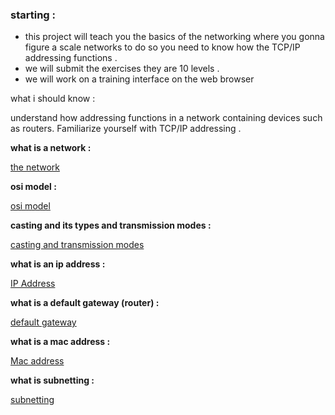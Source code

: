 ### starting :

- this  project  will teach  you  the  basics  of  the networking where  you gonna  figure  a  scale networks to  do  so  you  need  to  know  how  the  TCP/IP addressing  functions .
- we  will  submit  the  exercises they  are  10 levels .
- we  will  work  on a training interface on the  web  browser

what  i should  know :

understand how
addressing functions in a network containing devices such as routers. Familiarize yourself
with TCP/IP addressing .

**what is a  network :** 

[the network](https://www.notion.so/the-network-25365a128bc2801286caf81284781fcc?pvs=21)

**osi model :** 

[osi  model](https://www.notion.so/osi-model-25f65a128bc28094aeabe48204e4d948?pvs=21)

**casting and  its  types and transmission  modes :**

[casting and transmission modes](https://www.notion.so/casting-and-transmission-modes-25f65a128bc280a1a200f73638611258?pvs=21)

**what  is an ip address :** 

[IP Address](https://www.notion.so/IP-Address-25465a128bc2805abf9ec4513ef16c2f?pvs=21)

**what  is  a  default gateway (router) :**

[default gateway](https://www.notion.so/default-gateway-25865a128bc280c79343c70d725de411?pvs=21)

**what  is a  mac address :** 

[Mac address](https://www.notion.so/Mac-address-25865a128bc280a09ea7c3930c51cfbe?pvs=21)

**what is subnetting :**

[subnetting](https://www.notion.so/subnetting-25765a128bc28028a8e3ffcbdc469d29?pvs=21)